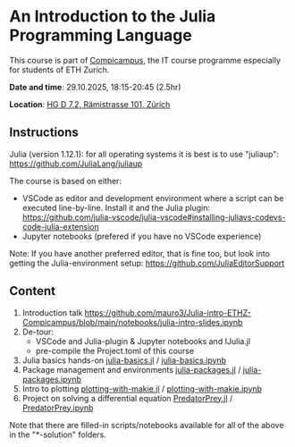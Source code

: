 # An Introduction to the Julia Programming Language

This course is part of [Compicampus](https://ethz.ch/staffnet/en/it-services/catalogue/support-training/it-training/compicampus/details.10605o.html), the IT course programme especially for students of ETH Zurich.

__Date and time__: 29.10.2025, 18:15-20:45 (2.5hr)

__Location__: [HG D 7.2, Rämistrasse 101, Zürich](https://ethz.ch/en/campus/access/zentrum.html)

## Instructions

Julia (version 1.12.1): for all operating systems it is best is to use
"juliaup":
https://github.com/JuliaLang/juliaup

The course is based on either:
- VSCode as editor and development environment where a
script can be executed line-by-line. Install it and the Julia plugin:
https://github.com/julia-vscode/julia-vscode#installing-juliavs-codevs-code-julia-extension
- Jupyter notebooks (prefered if you have no VSCode experience)

Note: If you have another preferred editor, that is fine too, but look into
getting the Julia-environment setup:
https://github.com/JuliaEditorSupport

## Content
1) Introduction talk https://github.com/mauro3/Julia-intro-ETHZ-Compicampus/blob/main/notebooks/julia-intro-slides.ipynb
2) De-tour:
   - VSCode and Julia-plugin & Jupyter notebooks and IJulia.jl
   - pre-compile the Project.toml of this course
4) Julia basics hands-on [julia-basics.jl](https://github.com/mauro3/Julia-intro-ETHZ-Compicampus/blob/main/scripts/julia-basics.jl) / [julia-basics.ipynb](https://github.com/mauro3/Julia-intro-ETHZ-Compicampus/blob/main/notebooks/julia-basics.ipynb) 
5) Package management and environments [julia-packages.jl](https://github.com/mauro3/Julia-intro-ETHZ-Compicampus/blob/main/scripts/julia-packages.jl) / [julia-packages.ipynb](https://github.com/mauro3/Julia-intro-ETHZ-Compicampus/blob/main/notebooks/julia-packages.ipynb) 
6) Intro to plotting [plotting-with-makie.jl](https://github.com/mauro3/Julia-intro-ETHZ-Compicampus/blob/main/scripts/plotting-with-makie.jl) / [plotting-with-makie.ipynb](https://github.com/mauro3/Julia-intro-ETHZ-Compicampus/blob/main/notebooks/plotting-with-makie.ipynb) 
7) Project on solving a differential equation [PredatorPrey.jl](https://github.com/mauro3/Julia-intro-ETHZ-Compicampus/blob/main/scripts/predator-prey.jl) / [PredatorPrey.ipynb](https://github.com/mauro3/Julia-intro-ETHZ-Compicampus/blob/main/notebooks/predator-prey.ipynb)

Note that there are filled-in scripts/notebooks available for all of the above in the "*-solution" folders.
